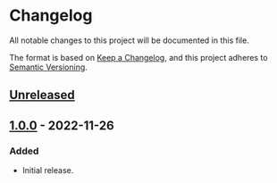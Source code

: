 # Changelog

All notable changes to this project will be documented in this file.

The format is based on [Keep a Changelog](https://keepachangelog.com/en/1.0.0/),
and this project adheres to [Semantic Versioning](https://semver.org/spec/v2.0.0.html).

## [Unreleased]

## [1.0.0] - 2022-11-26

### Added

- Initial release.

[unreleased]: https://github.com/sankaku-deltalab/immutable-aa-tree/compare/1.0.0...HEAD
[1.0.0]: https://github.com/sankaku-deltalab/immutable-aa-tree/releases/tag/1.0.0
